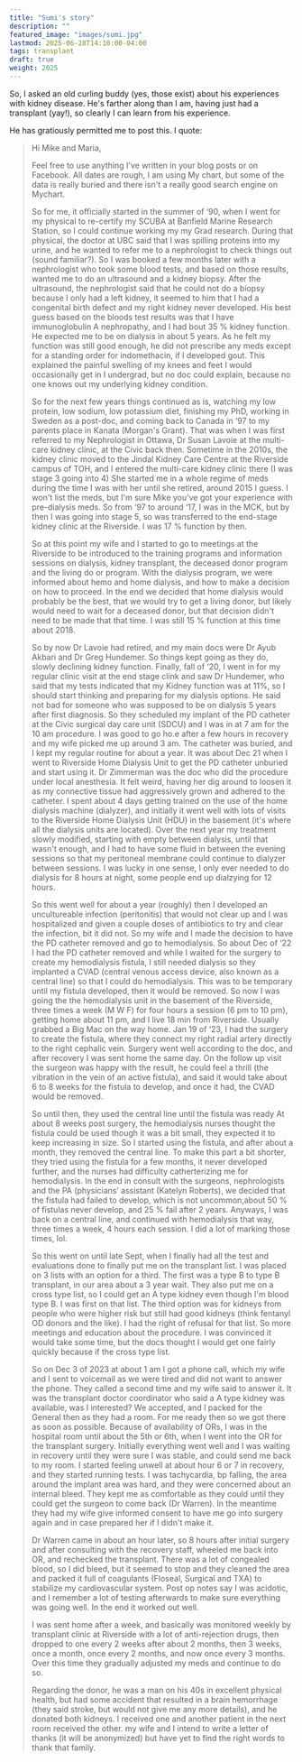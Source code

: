 ```yaml
---
title: "Sumi's story"
description: ""
featured_image: "images/sumi.jpg"
lastmod: 2025-06-28T14:10:00-04:00
tags: transplant
draft: true
weight: 2025
---
```


So, I asked an old curling buddy (yes, those exist) about his experiences with
kidney disease. He's farther along than I am, having just had a transplant (yay!),
so clearly I can learn from his experience.

He has gratiously permitted me to post this. I quote:

> Hi Mike and Maria,
> 
> Feel free to use anything I've written in your blog posts or on Facebook. All
> dates are rough, I am using My chart, but some of the data is really buried and
> there isn't a really good search engine on Mychart.
> 
> So for me, it officially started in the summer of ‘90, when I went for my
> physical to re-certify my SCUBA at Banfield Marine Research Station, so I could
> continue working my my Grad research. During that physical, the doctor at UBC
> said that I was spilling proteins into my urine, and he wanted to refer me to a
> nephrologist to check things out (sound familiar?). So I was booked a few months
> later with a nephrologist who took some blood tests, and based on those results,
> wanted me to do an ultrasound and a kidney biopsy. After the ultrasound, the
> nephrologist said that he could not do a biopsy because I only had a left
> kidney, it seemed to him that I  had a congenital birth defect and my right
> kidney never developed. His best guess based on the bloods test results was that
> I have immunoglobulin A nephropathy, and I had bout 35 % kidney function. He
> expected me to be on dialysis in about 5 years. As he felt my function was still
> good enough, he did not prescribe any meds except for a standing order for
> indomethacin, if I developed gout. This explained the painful swelling of my
> knees and feet I would occasionally get in I undergrad, but no doc could
> explain, because no one knows out my underlying kidney condition.
> 
> So for the next few years things continued as is, watching my low protein, low
> sodium, low potassium diet, finishing my PhD, working in Sweden as a post-doc,
> and coming back to Canada in ‘97 to my parents place in Kanata (Morgan's Grant).
> That was when I was first referred to my Nephrologist in Ottawa, Dr Susan Lavoie
> at the multi-care kidney clinic, at the Civic back then.   Sometime in the
> 2010s, the kidney clinic moved to the Jindal Kidney Care Centre at the Riverside
> campus of TOH, and I entered the multi-care kidney clinic there (I was stage 3
> going into 4) She started me in a whole regime of meds during the time I was
> with her until she retired,  around 2015 I guess. I won't list the meds, but I'm
> sure Mike you've got your experience with pre-dialysis meds. So from ‘97 to
> around ‘17, I was in the MCK, but by then I was going into stage 5, so was
> transferred to the end-stage kidney clinic at the Riverside. I was 17 % function
> by then. 
> 
> So at this point my wife and I started to go to meetings at the Riverside to be
> introduced to the training programs and information sessions on dialysis, kidney
> transplant, the deceased donor program and the living do or program. With the
> dialysis program, we were informed about hemo and home dialysis, and how to make
> a decision on how to proceed. In the end we decided that home dialysis would
> probably be the best, that we would try to get a living donor, but likely would
> need to wait for a deceased donor, but that decision didn't need to be made that
> that time. I was still 15 % function at this time  about 2018. 
> 
> So by now Dr Lavoie had retired, and my main docs were Dr Ayub Akbari and Dr
> Greg Hundemer.  So things kept going as they do, slowly declining kidney
> function. Finally, fall of ‘20, I went in for my regular clinic visit at the end
> stage clink and saw Dr Hundemer, who said that my tests indicated that my Kidney
> function was at 11%, so I should start thinking and preparing for my dialysis
> options. He said not bad for someone who was supposed to be on dialysis 5 years
> after first diagnosis. So they scheduled my implant of the PD catheter at the
> Civic surgical day care unit (SDCU) and I was in at 7 am for the 10 am
> procedure. I was good to go ho.e after a few hours in recovery and my wife picked
> me up around 3 am. The catheter was buried, and I kept my regular routine for
> about a year. It was about Dec 21 when I went to Riverside Home Dialysis Unit to
> get the PD catheter unburied and start using it. Dr Zimmerman was the doc who
> did the procedure under local anesthesia. It felt weird, having her dig around
> to loosen it as my connective tissue had aggressively grown and adhered to the
> catheter.  I spent about 4 days getting trained on the use of the home dialysis
> machine (dialyzer), and initially it went well with lots of visits to the
> Riverside Home Dialysis Unit (HDU) in the basement (it's where all the dialysis
> units are located). Over the next year my treatment slowly modified, starting
> with empty between dialysis, until that wasn't enough, and I had to have some
> fluid in between the evening sessions so that my peritoneal membrane could
> continue to dialyzer between sessions. I was lucky in one sense, I only ever
> needed to do dialysis for 8 hours at night, some people end up dialzying for 12
> hours.
> 
> So this went well for about a year (roughly) then I developed an uncultureable
> infection (peritonitis) that would not clear up and I was hospitalized and given
> a couple doses of antibiotics to try and clear the infection, bit it did not. So
> my wife  and I made the decision to have the PD catheter removed and go to
> hemodialysis. So about Dec of ‘22 I had the PD catheter removed and while I
> waited for the surgery to create my hemodialysis fistula, I still needed
> dialysis so they implanted a CVAD (central venous access device, also known as a
> central line) so that I could do hemodialysis. This was to be temporary until my
> fistula developed, then it would be removed. So now I was going the the
> hemodialysis unit in the basement of the Riverside, three times a week (M W F)
> for four hours a session (6 pm to 10 pm), getting home about 11 pm, and I live
> 18 min from Riverside. Usually grabbed a Big Mac on the way home. Jan 19 of ‘23,
> I had the surgery to create the fistula, where they connect my right radial
> artery directly to the right cephalic vein. Surgery went well according to the
> doc, and after recovery I was sent home the same day. On the follow up visit the
> surgeon was happy with the result, he could feel a thrill (the vibration in the
> vein of an active fistula), and said it would take about 6 to 8 weeks for the
> fistula to develop, and once it had, the CVAD would be removed. 
> 
> So until then, they used the central line until the fistula was ready At about 8
> weeks post surgery, the hemodialysis nurses thought the fistula could be used
> though it was a bit small, they expected it to keep increasing in size. So I
> started using the fistula, and after about a month, they removed the central
> line.  To make this part a bit shorter, they tried using the fistula for a few
> months, it never developed further, and the nurses had difficulty catherterizing
> me for hemodialysis. In the end in consult with the surgeons, nephrologists and
> the PA (physicians’ assistant (Katelyn Roberts), we decided that the fistula had
> failed to develop, which is not uncommon,about 50 % of fistulas never develop,
> and 25 % fail after 2 years. Anyways, I was back on a central line, and
> continued with hemodialysis that way, three times a week, 4 hours each session.
> I did a lot of marking those times, lol.
> 
> So this went on until late Sept, when I finally had all the test and evaluations
> done to finally put me on the transplant list. I was placed on 3 lists with an
> option for a third. The first was a type B to type B transplant, in our area
> about a 3 year wait. They also put me on a cross type list, so I could get an A
> type kidney even though I'm blood type B. I was first on that list. The third
> option was for kidneys from people who were higher risk but still had good
> kidneys (think fentanyl OD donors and the like). I had the right of refusal for
> that list.  So more meetings and education about the procedure. I was convinced
> it would take some time, but the docs thought I would get one fairly quickly
> because if the cross type list.  
> 
> So on Dec 3 of 2023 at about 1 am I got a phone call, which my wife and I sent to
> voicemail as we were tired and did not want to answer the phone. They called a
> second time and my wife said to answer it. It was the transplant doctor
> coordinator who said a A type kidney was available, was I interested? We
> accepted, and I packed for the General then as they had a room. For me ready
> then so we got there as soon as possible. Because of availability of ORs, I was
> in the hospital room until about the 5th or 6th, when I went into the OR for the
> transplant surgery. Initially everything went well and I was waiting in recovery
> until they were sure I was stable, and could send me back to my room. I started
> feeling unwell at about hour 6 or 7 in recovery, and they started running tests.
> I was tachycardia, bp falling, the area around the implant area was hard, and
> they were concerned about an internal bleed. They kept me as comfortable as they
> could until they could get the surgeon to come back (Dr Warren). In the meantime
> they had my wife give informed consent to have me go into surgery again and in
> case prepared her if I didn't make it. 
> 
> Dr Warren came in about an hour later, so 8 hours after initial surgery and
> after consulting with the recovery staff, wheeled me back into OR, and rechecked
> the transplant. There was a lot of congealed blood, so I did bleed, but it
> seemed to stop and they cleaned the area and packed it full of coagulants
> (Floseal, Surgical and TXA) to stabilize my cardiovascular system. Post op notes
> say I was acidotic, and I remember a lot of testing afterwards to make sure
> everything was going well. In the end it worked out well.
> 
> I was sent home after a week, and basically was monitored weekly by transplant
> clinic at Riverside with a lot of anti-rejection drugs,  then dropped to one
> every 2 weeks after about 2 months, then 3 weeks, once a month, once every 2
> months, and now once every 3 months. Over this time they gradually adjusted my
> meds and continue to do so. 
> 
> Regarding the donor, he was a man on his 40s in excellent physical health, but
> had some accident that resulted in a brain hemorrhage (they said stroke, but
> would not give me any more details), and he donated both kidneys. I received one
> and another patient in the next room received the other. my wife and I intend to
> write a letter of thanks (it will be anonymized) but have yet to find the right
> words to thank that family.
